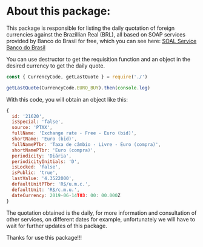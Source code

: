 # About this package:

This package is responsible for listing the daily quotation of foreign currencies against the Brazillian Real (BRL), all based on SOAP services provided by Banco do Brasil for free, which you can see here: [SOAL Service Banco do Brasil](https://www3.bcb.gov.br/sgspub/JSP/sgsgeral/FachadaWSSGS.wsdl)

You can use destructor to get the requisition function and an object in the desired currency to get the daily quote.

```javascript
const { CurrencyCode, getLastQuote } = require('./')

getLastQuote(CurrencyCode.EURO_BUY).then(console.log)
```

With this code, you will obtain an object like this:

```javascript
{ 
  id: '21620',
  isSpecial: 'false',
  source: 'PTAX',
  fullName: 'Exchange rate - Free - Euro (bid)',
  shortName: 'Euro (bid)',
  fullNamePTbr: 'Taxa de câmbio - Livre - Euro (compra)',
  shortNamePTbr: 'Euro (compra)',
  periodicity: 'Diária',
  periodicityInitials: 'D',
  isLocked: 'false',
  isPublic: 'true',
  lastValue: '4.3522000',
  defaultUnitPTbr: 'R$/u.m.c.',
  defaultUnit: 'R$/c.m.u.',
  dateCurrency: 2019-06-14T03: 00: 00.000Z
}
```

The quotation obtained is the daily, for more information and consultation of other services, on different dates for example, unfortunately we will have to wait for further updates of this package.

Thanks for use this package!!!
